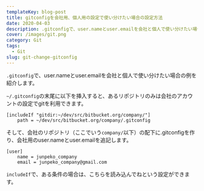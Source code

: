 ```yaml
---
templateKey: blog-post
title: gitconfigを会社用、個人用の設定で使い分けたい場合の設定方法
date: 2020-04-03
description: .gitconfigで、user.nameとuser.emailを会社と個人で使い分けたい場合の例を紹介します。
cover: /images/git.png
category: Git
tags:
  - Git
slug: git-change-gitconfig
---
```


`.gitconfig`で、user.nameとuser.emailを会社と個人で使い分けたい場合の例を紹介します。

`~/.gitconfig`の末尾に以下を挿入すると、あるリポジトリのみは会社のアカウントの設定でgitを利用できます。

```shell
[includeIf "gitdir:~/dev/src/bitbucket.org/company/"]
    path = ~/dev/src/bitbucket.org/company/.gitconfig
```

そして、会社のリポジトリ（ここでいう`company/`以下）の配下に.gitconfigを作り、会社用のuser.nameとuser.emailを追記します。

```shell
[user]
	name = junpeko_company
	email = junpeko_company@gmail.com
```

`includeIf`で、ある条件の場合は、こちらを読み込んでねという設定ができます。
